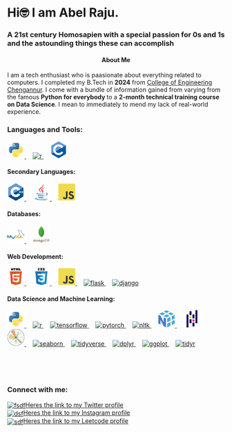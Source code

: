
<h1>Hi🤓 I am Abel Raju.</h1>
<h3>A 21st century Homosapien with a special passion for 0s and 1s and the astounding things these can accomplish</h3>

<h4 align="center">About Me</h4>
I am a tech enthusiast who is paasionate about everything related to computers. I completed my B.Tech in <b>2024</b> from <a href="https://ceconline.edu/">College of Engineering Chengannur</a>. I come with a bundle of information gained from varying from the famous <b>Python for everybody </b> to a <b>2-month technical training course on Data Science</b>. I mean to immediately to mend my lack of real-world experience.

<h3 align="left">Languages and Tools:</h3>

<!-- Main Programming Languages -->
<p align="left">
  <a href="https://www.python.org" target="_blank" rel="noreferrer" style="margin-right: 15px;"> 
    <img src="https://raw.githubusercontent.com/devicons/devicon/master/icons/python/python-original.svg" alt="python" width="40" height="40"/> 
  </a>
  <a href="https://www.r-project.org/" target="_blank" rel="noreferrer" style="margin-right: 15px;"> 
    <img src="https://www.r-project.org/Rlogo.png" alt="r" width="40" height="40"/> 
  </a>
  <a href="https://www.cprogramming.com/" target="_blank" rel="noreferrer" style="margin-right: 15px;"> 
    <img src="https://raw.githubusercontent.com/devicons/devicon/master/icons/c/c-original.svg" alt="c" width="40" height="40"/> 
  </a>
</p>

<!-- Secondary Programming Languages -->
<h4 align="left">Secondary Languages:</h4>
<p align="left">
  <a href="https://www.cplusplus.com/" target="_blank" rel="noreferrer" style="margin-right: 15px;"> 
    <img src="https://raw.githubusercontent.com/devicons/devicon/master/icons/cplusplus/cplusplus-original.svg" alt="cplusplus" width="40" height="40"/> 
  </a>
  <a href="https://www.java.com" target="_blank" rel="noreferrer" style="margin-right: 15px;"> 
    <img src="https://raw.githubusercontent.com/devicons/devicon/master/icons/java/java-original.svg" alt="java" width="40" height="40"/> 
  </a>
  <a href="https://developer.mozilla.org/en-US/docs/Web/JavaScript" target="_blank" rel="noreferrer" style="margin-right: 15px;"> 
    <img src="https://raw.githubusercontent.com/devicons/devicon/master/icons/javascript/javascript-original.svg" alt="javascript" width="40" height="40"/> 
  </a>
</p>

<!-- Databases -->
<h4 align="left">Databases:</h4>
<p align="left">
  <a href="https://www.mysql.com/" target="_blank" rel="noreferrer" style="margin-right: 15px;"> 
    <img src="https://raw.githubusercontent.com/devicons/devicon/master/icons/mysql/mysql-original-wordmark.svg" alt="mysql" width="40" height="40"/> 
  </a>
  <a href="https://www.mongodb.com/" target="_blank" rel="noreferrer" style="margin-right: 15px;"> 
    <img src="https://raw.githubusercontent.com/devicons/devicon/master/icons/mongodb/mongodb-original-wordmark.svg" alt="mongodb" width="40" height="40"/> 
  </a>
</p>

<!-- Web Development -->
<h4 align="left">Web Development:</h4>
<p align="left">
  <a href="https://developer.mozilla.org/en-US/docs/Web/HTML" target="_blank" rel="noreferrer" style="margin-right: 15px;"> 
    <img src="https://raw.githubusercontent.com/devicons/devicon/master/icons/html5/html5-original-wordmark.svg" alt="html5" width="40" height="40"/> 
  </a>
  <a href="https://developer.mozilla.org/en-US/docs/Web/CSS" target="_blank" rel="noreferrer" style="margin-right: 15px;"> 
    <img src="https://raw.githubusercontent.com/devicons/devicon/master/icons/css3/css3-original-wordmark.svg" alt="css3" width="40" height="40"/> 
  </a>
  <a href="https://developer.mozilla.org/en-US/docs/Web/JavaScript" target="_blank" rel="noreferrer" style="margin-right: 15px;"> 
    <img src="https://raw.githubusercontent.com/devicons/devicon/master/icons/javascript/javascript-original.svg" alt="javascript" width="40" height="40"/> 
  </a>
  <a href="https://flask.palletsprojects.com/" target="_blank" rel="noreferrer" style="margin-right: 15px;"> 
    <img src="https://www.vectorlogo.zone/logos/pocoo_flask/pocoo_flask-icon.svg" alt="flask" width="40" height="40"/> 
  </a>
  <a href="https://www.djangoproject.com/" target="_blank" rel="noreferrer" style="margin-right: 15px;"> 
    <img src="https://cdn.worldvectorlogo.com/logos/django.svg" alt="django" width="40" height="40"/> 
  </a>
</p>

<!-- Data Science and Machine Learning -->
<h4 align="left">Data Science and Machine Learning:</h4>
<p align="left">
  <a href="https://www.python.org" target="_blank" rel="noreferrer" style="margin-right: 15px;"> 
    <img src="https://raw.githubusercontent.com/devicons/devicon/master/icons/python/python-original.svg" alt="python" width="40" height="40"/> 
  </a>
  <a href="https://www.r-project.org/" target="_blank" rel="noreferrer" style="margin-right: 15px;"> 
    <img src="https://www.r-project.org/Rlogo.png" alt="r" width="40" height="40"/> 
  </a>
  <a href="https://www.tensorflow.org/" target="_blank" rel="noreferrer" style="margin-right: 15px;"> 
    <img src="https://www.vectorlogo.zone/logos/tensorflow/tensorflow-icon.svg" alt="tensorflow" width="40" height="40"/> 
  </a>
  <a href="https://pytorch.org/" target="_blank" rel="noreferrer" style="margin-right: 15px;"> 
    <img src="https://www.vectorlogo.zone/logos/pytorch/pytorch-icon.svg" alt="pytorch" width="40" height="40"/> 
  </a>
  <a href="https://www.nltk.org/" target="_blank" rel="noreferrer" style="margin-right: 15px;"> 
    <img src="https://www.nltk.org/images/nltk.png" alt="nltk" width="40" height="40"/> 
  </a>
  <a href="https://numpy.org/" target="_blank" rel="noreferrer" style="margin-right: 15px;"> 
    <img src="https://raw.githubusercontent.com/devicons/devicon/master/icons/numpy/numpy-original.svg" alt="numpy" width="40" height="40"/> 
  </a>
  <a href="https://pandas.pydata.org/" target="_blank" rel="noreferrer" style="margin-right: 15px;"> 
    <img src="https://raw.githubusercontent.com/devicons/devicon/master/icons/pandas/pandas-original.svg" alt="pandas" width="40" height="40"/> 
  </a>
  <a href="https://matplotlib.org/" target="_blank" rel="noreferrer" style="margin-right: 15px;"> 
    <img src="https://raw.githubusercontent.com/devicons/devicon/master/icons/matplotlib/matplotlib-original.svg" alt="matplotlib" width="40" height="40"/> 
  </a>
  <a href="https://seaborn.pydata.org/" target="_blank" rel="noreferrer" style="margin-right: 15px;"> 
    <img src="https://seaborn.pydata.org/_static/logo-wide-lightbg.svg" alt="seaborn" width="40" height="40"/> 
  </a>
  <a href="https://www.tidyverse.org/" target="_blank" rel="noreferrer" style="margin-right: 15px;"> 
    <img src="https://www.tidyverse.org/images/tidyverse-logo.png" alt="tidyverse" width="40" height="40"/> 
  </a>
  <a href="https://dplyr.tidyverse.org/" target="_blank" rel="noreferrer" style="margin-right: 15px;"> 
    <img src="https://dplyr.tidyverse.org/logo.png" alt="dplyr" width="40" height="40"/> 
  </a>
  <a href="https://ggplot2.tidyverse.org/" target="_blank" rel="noreferrer" style="margin-right: 15px;"> 
    <img src="https://ggplot2.tidyverse.org/logo.png" alt="ggplot" width="40" height="40"/> 
  </a>
  <a href="https://tidyr.tidyverse.org/" target="_blank" rel="noreferrer" style="margin-right: 15px;"> 
    <img src="https://tidyr.tidyverse.org/logo.png" alt="tidyr" width="40" height="40"/> 
  </a>
</p>

<br>
<br>
<br>

<h3 align="left">Connect with me:</h3>
<p align="left">
<a href="https://twitter.com/_abelraju" target="blank"><img align="center" src="https://raw.githubusercontent.com/rahuldkjain/github-profile-readme-generator/master/src/images/icons/Social/twitter.svg" alt="fsdf" height="30" width="40" />Heres the link to my Twitter profile</a>
<br>
<a href="https://instagram.com/_abel_raju" target="blank"><img align="center" src="https://raw.githubusercontent.com/rahuldkjain/github-profile-readme-generator/master/src/images/icons/Social/instagram.svg" alt="dsf" height="30" width="40" />Heres the link to my Instagram profile</a>
<br>
<a href="https://www.leetcode.com/abelraju12" target="blank"><img align="center" src="https://raw.githubusercontent.com/rahuldkjain/github-profile-readme-generator/master/src/images/icons/Social/leet-code.svg" alt="sdf" height="30" width="40" />Heres the link to my Leetcode profile</a>
<br>
</p>
